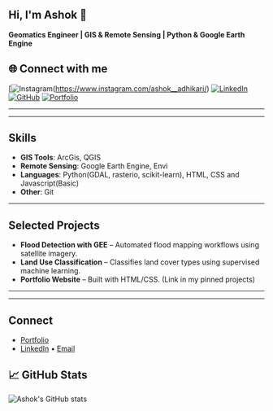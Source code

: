 ## Hi, I'm Ashok 👋
**Geomatics Engineer | GIS & Remote Sensing | Python & Google Earth Engine**


## 🌐 Connect with me

[![Instagram](https://img.shields.io/badge/Instagram-%23E4405F.svg?logo=Instagram&logoColor=white)(https://www.instagram.com/ashok__adhikari/)
[![LinkedIn](https://img.shields.io/badge/LinkedIn-%230077B5.svg?logo=linkedin&logoColor=white)](https://linkedin.com/in/yourusername)
[![GitHub](https://img.shields.io/badge/GitHub-%23121011.svg?logo=github&logoColor=white)](https://github.com/AshokAdhikari21)
[![Portfolio](https://img.shields.io/badge/Portfolio-%23000000.svg?logo=About.me&logoColor=white)](https://ashokadhikari.netlify.app/)

---
---

##  Skills
- **GIS Tools**: ArcGis, QGIS
- **Remote Sensing**:  Google Earth Engine, Envi
- **Languages**: Python(GDAL, rasterio, scikit-learn), HTML, CSS and Javascript(Basic)  
- **Other**: Git 
---

##  Selected Projects
- **Flood Detection with GEE** – Automated flood mapping workflows using satellite imagery.
- **Land Use Classification** – Classifies land cover types using supervised machine learning.
- **Portfolio Website** – Built with HTML/CSS. (Link in my pinned projects)

---

---

##  Connect
- [Portfolio](https://ashokadhikari.netlify.app/)
- [LinkedIn](#) • [Email](mailto:ashokadhikari076@gmail.com)

## 📈 GitHub Stats
![Ashok's GitHub stats](https://github-readme-stats.vercel.app/api?username=AshokAdhikari21&show_icons=true)

<!--
**AshokAdhikari21/AshokAdhikari21** is a ✨ _special_ ✨ repository because its `README.md` (this file) appears on your GitHub profile.

Here are some ideas to get you started:

- 🔭 I’m currently working on ...
- 🌱 I’m currently learning ...
- 👯 I’m looking to collaborate on ...
- 🤔 I’m looking for help with ...
- 💬 Ask me about ...
- 📫 How to reach me: ...
- 😄 Pronouns: ...
- ⚡ Fun fact: ...
-->
